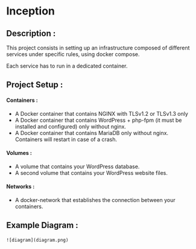 # Inception


## Description :
This project consists in setting up an infrastructure composed of different
services under specific rules, using docker compose.

Each service has to run in a dedicated container.

## Project Setup :

#### Containers :
* A Docker container that contains NGINX with TLSv1.2 or TLSv1.3 only
* A Docker container that contains WordPress + php-fpm (it must be installed and configured) only without nginx.
* A Docker container that contains MariaDB only without nginx.
Containers will restart in case of a crash.

#### Volumes :
* A volume that contains your WordPress database.
* A second volume that contains your WordPress website files.
#### Networks :
* A docker-network that establishes the connection between your containers.

## Example Diagram :

    ![diagram](diagram.png)
